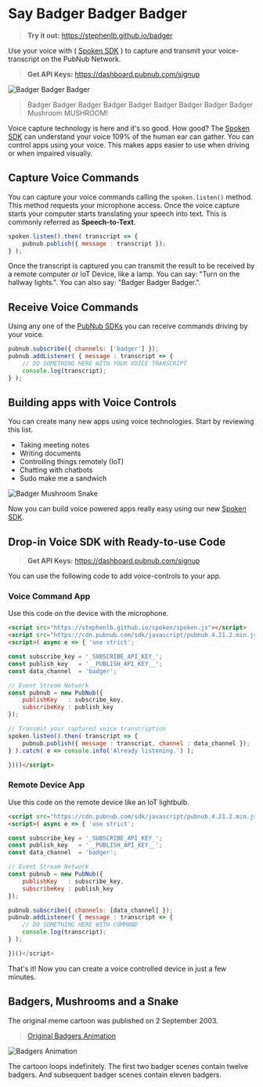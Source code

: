 # Say Badger Badger Badger

> **Try it out:** https://stephenlb.github.io/badger

Use your voice with ( [Spoken SDK](https://github.com/stephenlb/spoken) )
to capture and transmit your voice-transcript on the PubNub Network.

> **Get API Keys:** https://dashboard.pubnub.com/signup

![Badger Badger Badger](https://i.imgur.com/IvntBN5.gif)

> Badger Badger Badger 
> Badger Badger Badger 
> Badger Badger Badger
> Mushroom MUSHROOM!

Voice capture technology is here and it's so good.
How good?
The [Spoken SDK](https://github.com/stephenlb/spoken) can understand your
voice 109% of the human ear can gather.
You can control apps using your voice.
This makes apps easier to use when driving or when impaired visually.

## Capture Voice Commands

You can capture your voice commands calling the `spoken.listen()` method.
This method requests your microphone access.
Once the voice capture starts your computer starts translating
your speech into text.
This is commonly referred as **Speech-to-Text**.

```javascript
spoken.listen().then( transcript => {
    pubnub.publish({ message : transcript });
} );
```

Once the transcript is captured you can transmit the result
to be received by a remote computer or IoT Device, like a lamp.
You can say: "Turn on the hallway lights.".
You can also say: "Badger Badger Badger.".

## Receive Voice Commands

Using any one of the
[PubNub SDKs](https://www.pubnub.com/docs)
you can receive commands driving by your voice.

```javascript
pubnub.subscribe({ channels: ['badger'] });
pubnub.addListener( { message : transcript => {
    // DO SOMETHING HERE WITH YOUR VOICE TRANSCRIPT
    console.log(transcript);
} );
```

## Building apps with Voice Controls

You can create many new apps using voice technologies.
Start by reviewing this list.

 - Taking meeting notes
 - Writing documents
 - Controlling things remotely (IoT)
 - Chatting with chatbots
 - Sudo make me a sandwich

![Badger Mushroom Snake](https://i.imgur.com/5JHVOc6.gif)

Now you can build voice powered apps really easy using our new
[Spoken SDK](https://github.com/stephenlb/spoken).

## Drop-in Voice SDK with Ready-to-use Code

> **Get API Keys:** https://dashboard.pubnub.com/signup

You can use the following code to add voice-controls to your app.

### Voice Command App

Use this code on the device with the microphone.

```html
<script src="https://stephenlb.github.io/spoken/spoken.js"></script>
<script src="https://cdn.pubnub.com/sdk/javascript/pubnub.4.21.2.min.js"></script>
<script>( async e => { 'use strict';

const subscribe_key = '_SUBSCRIBE_API_KEY_';
const publish_key   = '__PUBLISH_API_KEY__';
const data_channel  = 'badger';

// Event Stream Network
const pubnub = new PubNub({
    publishKey   : subscribe_key,
    subscribeKey : publish_key
});

// Transmit your captured voice transcription
spoken.listen().then( transcript => {
    pubnub.publish({ message : transcript, channel : data_channel });
} ).catch( e => console.info('Already listening.') );

})()</script>
```

### Remote Device App

Use this code on the remote device like an IoT lightbulb.

```html
<script src="https://cdn.pubnub.com/sdk/javascript/pubnub.4.21.2.min.js"></script>
<script>( async e => { 'use strict';

const subscribe_key = '_SUBSCRIBE_API_KEY_';
const publish_key   = '__PUBLISH_API_KEY__';
const data_channel  = 'badger';

// Event Stream Network
const pubnub = new PubNub({
    publishKey   : subscribe_key,
    subscribeKey : publish_key
});

pubnub.subscribe({ channels: [data_channel] });
pubnub.addListener( { message : transcript => {
    // DO SOMETHING HERE WITH COMMAND
    console.log(transcript);
} );

})()</script>
```

That's it!
Now you can create a voice controlled device in just a few minutes.

## Badgers, Mushrooms and a Snake

The original meme cartoon was published on 2 September 2003.

> [Original Badgers Animation](https://en.wikipedia.org/wiki/Badgers_(animation))

![Badgers Animation](https://upload.wikimedia.org/wikipedia/en/thumb/0/04/Badgers_Badgers.gif/220px-Badgers_Badgers.gif)

The cartoon loops indefinitely.
The first two badger scenes contain twelve badgers.
And subsequent badger scenes contain eleven badgers.
